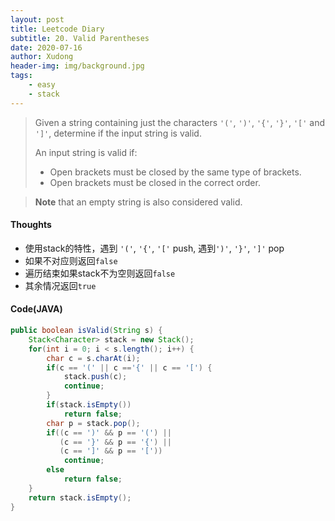 ```yaml
---
layout: post
title: Leetcode Diary
subtitle: 20. Valid Parentheses
date: 2020-07-16
author: Xudong
header-img: img/background.jpg
tags: 
    - easy
    - stack
---
```


>Given a string containing just the characters `'('`, `')'`, `'{'`, `'}'`, `'['` and `']'`, determine if the input string is valid.
>
>An input string is valid if:
>
>- Open brackets must be closed by the same type of brackets.
>- Open brackets must be closed in the correct order.

>**Note** that an empty string is also considered valid.

#### Thoughts

- 使用stack的特性，遇到 `'('`, `'{'`, `'['` push, 遇到`')'`,  `'}'`, `']'` pop
- 如果不对应则返回`false`
- 遍历结束如果stack不为空则返回`false`
- 其余情况返回`true`

#### Code(JAVA)

```java
public boolean isValid(String s) {
    Stack<Character> stack = new Stack();
    for(int i = 0; i < s.length(); i++) {
        char c = s.charAt(i);
        if(c == '(' || c =='{' || c == '[') {
            stack.push(c);
            continue;
        }
        if(stack.isEmpty())
            return false;
        char p = stack.pop();
        if((c == ')' && p == '(') ||
           (c == '}' && p == '{') ||
           (c == ']' && p == '['))
            continue;
        else 
            return false;
    }
    return stack.isEmpty();
}
```


<script type="text/javascript" src="https://xudongliuharold.github.io/js/latex-math.js?config=default"></script>
